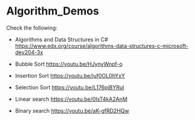 # Algorithm_Demos
Check the following: 
- Algorithms and Data Structures in C# https://www.edx.org/course/algorithms-data-structures-c-microsoft-dev204-3x

- Bubble Sort https://youtu.be/HJynyWnpf-o
- Insertion Sort https://youtu.be/juf0OL0hYxY
- Selection Sort https://youtu.be/L176pjBYRuI
- Linear search https://youtu.be/0IsT4kA2AnM
- Binary search https://youtu.be/aK-gfRD2HQw
